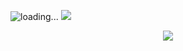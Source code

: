 <img
  src="https://cr-ss-service.azurewebsites.net/api/ScreenShot?widget=summary&username=fenilsonani&badges=3&show-avatar=false&style=--header-bg-color:%23000;--border-radius:5px"
     alt="loading..."
/>
<img
  src="https://cr-skills-chart-widget.azurewebsites.net/api/api?username=fenilsonani"
/>

<div align="center">
 
  <img src="https://profile-counter.glitch.me/fenilsonani/count.svg?"  />
</div>

